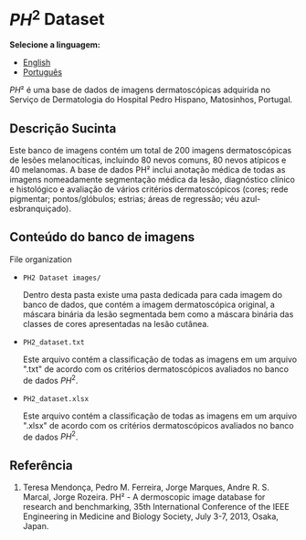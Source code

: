 # $PH^2$ Dataset

**Selecione a linguagem:**
- [English](README.md)
- [Português](README-pt.md)

$PH²$ é uma base de dados de imagens dermatoscópicas adquirida no Serviço de Dermatologia do Hospital Pedro Hispano, Matosinhos, Portugal.


## Descrição Sucinta
Este banco de imagens contém um total de 200 imagens dermatoscópicas de lesões melanocíticas, incluindo 80 nevos comuns, 80 nevos atípicos e 40 melanomas. A base de dados PH² inclui anotação médica de todas as imagens nomeadamente segmentação médica da lesão, diagnóstico clínico e histológico e avaliação de vários critérios dermatoscópicos (cores; rede pigmentar; pontos/glóbulos; estrias; áreas de regressão; véu azul-esbranquiçado).

## Conteúdo do banco de imagens
File organization
- ```PH2 Dataset images/```

    Dentro desta pasta existe uma pasta dedicada para cada imagem do banco de dados, que contém a imagem dermatoscópica original, a máscara binária da lesão segmentada bem como a máscara binária das classes de cores apresentadas na lesão cutânea.
- ```PH2_dataset.txt```

    Este arquivo contém a classificação de todas as imagens em um arquivo ".txt" de acordo com os critérios dermatoscópicos avaliados no banco de dados $PH^2$.
- ```PH2_dataset.xlsx```

    Este arquivo contém a classificação de todas as imagens em um arquivo ".xlsx" de acordo com os critérios dermatoscópicos avaliados no banco de dados $PH^2$.


## Referência
1. Teresa Mendonça, Pedro M. Ferreira, Jorge Marques, Andre R. S. Marcal, Jorge Rozeira. PH² - A dermoscopic image database for research and benchmarking, 35th International Conference of the IEEE Engineering in Medicine and Biology Society, July 3-7, 2013, Osaka, Japan. 